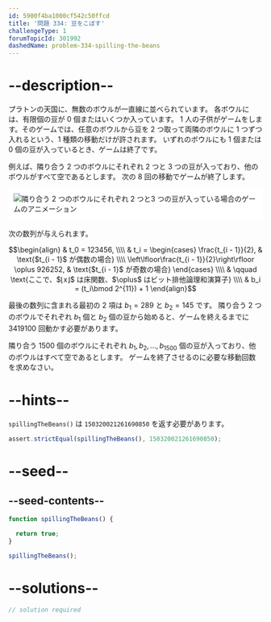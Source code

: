 ```yaml
---
id: 5900f4ba1000cf542c50ffcd
title: '問題 334: 豆をこぼす'
challengeType: 1
forumTopicId: 301992
dashedName: problem-334-spilling-the-beans
---
```


# --description--

プラトンの天国に、無数のボウルが一直線に並べられています。 各ボウルには、有限個の豆が 0 個またはいくつか入っています。 1 人の子供がゲームをします。そのゲームでは、任意のボウルから豆を 2 つ取って両隣のボウルに 1 つずつ入れるという、1 種類の移動だけが許されます。 いずれのボウルにも 1 個または 0 個の豆が入っているとき、ゲームは終了です。

例えば、隣り合う 2 つのボウルにそれぞれ 2 つと 3 つの豆が入っており、他のボウルがすべて空であるとします。 次の 8 回の移動でゲームが終了します。

<img alt="隣り合う 2 つのボウルにそれぞれ 2 つと3 つの豆が入っている場合のゲームのアニメーション" src="https://cdn.freecodecamp.org/curriculum/project-euler/spilling-the-beans.gif" style="background-color: white; padding: 10px; display: block; margin-right: auto; margin-left: auto; margin-bottom: 1.2rem;" />

次の数列が与えられます。

$$\begin{align}   & t_0 = 123456, \\\\
  & t_i = \begin{cases}          \frac{t_{i - 1}}{2},               & \text{$t_{i - 1}$ が偶数の場合} \\\\
         \left\lfloor\frac{t_{i - 1}}{2}\right\rfloor \oplus 926252, & \text{$t_{i - 1}$ が奇数の場合}          \end{cases} \\\\
         & \qquad \text{ここで、$⌊x⌋$ は床関数、$\oplus$ はビット排他論理和演算子} \\\\ & b_i = (t_i\bmod 2^{11}) + 1 \end{align}$$

最後の数列に含まれる最初の 2 項は $b_1 = 289$ と $b_2 = 145$ です。 隣り合う 2 つのボウルでそれぞれ $b_1$ 個と $b_2$ 個の豆から始めると、ゲームを終えるまでに 3419100 回動かす必要があります。

隣り合う 1500 個のボウルにそれぞれ $b_1, b_2, \ldots, b_{1500}$ 個の豆が入っており、他のボウルはすべて空であるとします。 ゲームを終了させるのに必要な移動回数を求めなさい。

# --hints--

`spillingTheBeans()` は `150320021261690850` を返す必要があります。

```js
assert.strictEqual(spillingTheBeans(), 150320021261690850);
```

# --seed--

## --seed-contents--

```js
function spillingTheBeans() {

  return true;
}

spillingTheBeans();
```

# --solutions--

```js
// solution required
```

